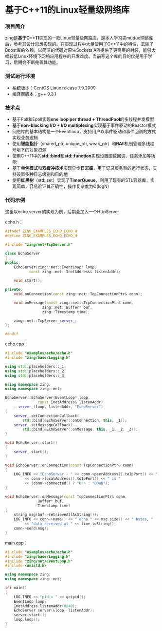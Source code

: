 # 基于C++11的Linux轻量级网络库

### 项目简介

zing是**基于C++11**实现的一款Linux轻量级网路库，是本人学习完muduo网络库后，参考其设计思想实现的。在实现过程中大量使用了C++11中的特性，去除了Boost库的依赖，以简洁的代码对原生Sockets API提供了更高层的封装，能够大幅较低Linux环境下网络应用程序的开发难度。当前写这个库的目的仅是用于学习，后期会不断完善其功能。

### 测试运行环境

- 系统版本：CentOS Linux release 7.9.2009 
- 编译器版本：g++ 9.3.1

### 技术点

- 基于Poll和Epoll实现**one loop per thread + ThreadPool**的多线程并发模型
- 基于**non-blocking I/O + I/O multiplexing**实现基于事件驱动的Reactor模式
- 网络库的基本结构是一个Eventloop，支持用户以事件驱动和事件回调的方式实现业务逻辑
- 使用**智能指针**（shared_ptr, unique_ptr, weak_ptr）和**RAII**机制管理多线程环境下的对象资源
- 使用C++11中的**std::bind**和**std::function**实现设置函数回调、任务添加等功能
- 基于**单例模式**和**双缓冲技术**实现异步**日志库**，用于记录服务器的运行状态，支持设置多种日志级别和目的地
- 使用**红黑树**（std::set）实现了**TimerQueue**，利用了现有的STL容器库，实现简单，容易验证其正确性，操作复杂度为O(logN)

### 代码示例

这里以echo server的实现为例，后期会加入一个HttpServer

echo.h：

```cpp
#ifndef ZING_EXAMPLES_ECHO_ECHO_H
#define ZING_EXAMPLES_ECHO_ECHO_H

#include "zing/net/TcpServer.h"

class EchoServer
{
public:
	EchoServer(zing::net::EventLoop* loop, 
		   const zing::net::InetAddress& listenAddr);
	
	void start();

private:
	void onConnection(const zing::net::TcpConnectionPtr& conn);

	void onMessage(const zing::net::TcpConnectionPtr& conn, 
			     zing::net::Buffer* buf, 
			     zing::Timestamp time);

	zing::net::TcpServer server_;
};

#endif
```

echo.cpp：

```cpp
#include "examples/echo/echo.h"
#include "zing/base/Logging.h"

using std::placeholders::_1;
using std::placeholders::_2;
using std::placeholders::_3;

using namespace zing;
using namespace zing::net;

EchoServer::EchoServer(EventLoop* loop, 
		       const InetAddress& listenAddr)
	: server_(loop, listenAddr, "EchoServer")
{
	server_.setConnectionCallback(
		std::bind(&EchoServer::onConnection, this, _1));
	server_.setMessageCallback(
		std::bind(&EchoServer::onMessage, this, _1, _2, _3));
}

void EchoServer::start()
{
	server_.start();
}

void EchoServer::onConnection(const TcpConnectionPtr& conn)
{
	LOG_INFO << "EchoServer - " << conn->peerAddress().toIpPort() << " -> "
		 << conn->localAddress().toIpPort() << " is "
		 << (conn->connected() ? "UP" : "DOWN");
}

void EchoServer::onMessage(const TcpConnectionPtr& conn, 
			   Buffer* buf, 
			   Timestamp time)
{
	string msg(buf->retrieveAllAsString());
	LOG_INFO << conn->name() << " echo " << msg.size() << " bytes, "
		 << "data received at " << time.toString();
	conn->send(msg);
}
```

main.cpp：

```cpp
#include "examples/echo/echo.h"
#include "zing/base/Logging.h"
#include "zing/net/EventLoop.h"
#include <unistd.h>

using namespace zing;
using namespace zing::net;

int main()
{
	LOG_INFO << "pid = " << getpid();
	EventLoop loop;
	InetAddress listenAddr(8848);
	EchoServer server(&loop, listenAddr);
	server.start();
	loop.loop();
}
```
